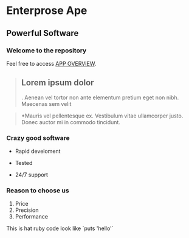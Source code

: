 Enterprose Ape 
===============

Powerful Software
-----------------

### Welcome to the repository

Feel free to access [APP OVERVIEW](https://enterprisemileva.herokuapp.com/invoices).

>  ##  Lorem ipsum dolor
>
> . Aenean vel tortor non ante elementum pretium eget non nibh. Maecenas sem velit

> *Mauris vel pellentesque ex. Vestibulum vitae ullamcorper justo. Donec auctor mi in commodo tincidunt.


### Crazy good software

* Rapid develoment
+ Tested
- 24/7 support

### Reason to choose us

1. Price
2. Precision
3. Performance

This is hat ruby code look like ´puts 'hello'´


